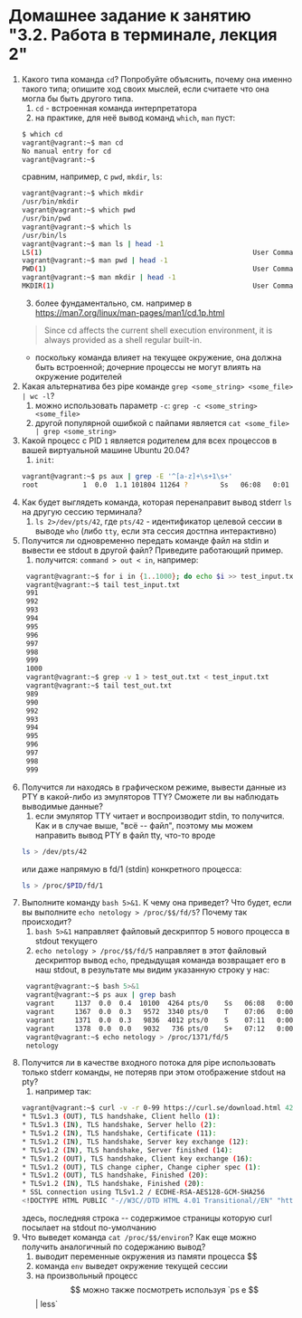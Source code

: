 # Домашнее задание к занятию "3.2. Работа в терминале, лекция 2"


1. Какого типа команда `cd`? Попробуйте объяснить, почему она именно такого типа; опишите ход своих мыслей, если считаете что она могла бы быть другого типа.
   1. `cd` - встроенная команда интерпретатора
   2. на практике, для неё вывод команд `which`, `man` пуст:
    ```bash
    $ which cd
    vagrant@vagrant:~$ man cd
    No manual entry for cd
    vagrant@vagrant:~$
    ```
    сравним, например, с `pwd`, `mkdir`, `ls`:
    ```bash
    vagrant@vagrant:~$ which mkdir
    /usr/bin/mkdir
    vagrant@vagrant:~$ which pwd
    /usr/bin/pwd
    vagrant@vagrant:~$ which ls
    /usr/bin/ls
    vagrant@vagrant:~$ man ls | head -1
    LS(1)                                                    User Commands                                                    LS(1)
    vagrant@vagrant:~$ man pwd | head -1
    PWD(1)                                                   User Commands                                                   PWD(1)
    vagrant@vagrant:~$ man mkdir | head -1
    MKDIR(1)                                                 User Commands                                                 MKDIR(1)
    ```
   3. более фундаментально, см. например в https://man7.org/linux/man-pages/man1/cd.1p.html
   > Since cd affects the current shell execution environment, it is
       always provided as a shell regular built-in.
   - поскольку команда влияет на текущее окружение, она должна быть встроенной; дочерние процессы не могут влиять на окружение родителей
2. Какая альтернатива без pipe команде `grep <some_string> <some_file> | wc -l`?
   1. можно использовать параметр `-c`: `grep -c <some_string> <some_file>`
   2. другой популярной ошибкой с пайпами является `cat <some_file> | grep <some_string>`
3. Какой процесс с PID `1` является родителем для всех процессов в вашей виртуальной машине Ubuntu 20.04?
   1. `init`:
    ```bash
    vagrant@vagrant:~$ ps aux | grep -E '^[a-z]+\s+1\s+'
    root           1  0.0  1.1 101804 11264 ?        Ss   06:08   0:01 /sbin/init
    ```
4. Как будет выглядеть команда, которая перенаправит вывод stderr `ls` на другую сессию терминала?
   1. `ls 2>/dev/pts/42`, где `pts/42` - идентификатор целевой сессии в выводе `who` (либо `tty`, если эта сессия достпна интерактивно)
5. Получится ли одновременно передать команде файл на stdin и вывести ее stdout в другой файл? Приведите работающий пример.
   1. получится: `command > out < in`, например:
   ```bash
    vagrant@vagrant:~$ for i in {1..1000}; do echo $i >> test_input.txt ; done
    vagrant@vagrant:~$ tail test_input.txt
    991
    992
    993
    994
    995
    996
    997
    998
    999
    1000
    vagrant@vagrant:~$ grep -v 1 > test_out.txt < test_input.txt
    vagrant@vagrant:~$ tail test_out.txt
    989
    990
    992
    993
    994
    995
    996
    997
    998
    999
    ```
6. Получится ли находясь в графическом режиме, вывести данные из PTY в какой-либо из эмуляторов TTY? Сможете ли вы наблюдать выводимые данные?
   1. если эмулятор TTY читает и воспроизводит stdin, то получится. Как и в случае выше, "всё -- файл", поэтому мы можем направить вывод PTY в файл tty, что-то вроде
   ```bash
   ls > /dev/pts/42
   ```
   или даже напрямую в fd/1 (stdin) конкретного процесса:
   ```bash
   ls > /proc/$PID/fd/1
   ```
7. Выполните команду `bash 5>&1`. К чему она приведет? Что будет, если вы выполните `echo netology > /proc/$$/fd/5`? Почему так происходит? 
   1. `bash 5>&1` направляет файловый дескриптор 5 нового процесса в stdout текущего
   2. `echo netology > /proc/$$/fd/5` направляет в этот файловый дескриптор вывод `echo`, предыдущая команда возвращает его в наш stdout, в результате мы видим указанную строку у нас:
   ```bash
    vagrant@vagrant:~$ bash 5>&1
    vagrant@vagrant:~$ ps aux | grep bash
    vagrant     1137  0.0  0.4  10100  4264 pts/0    Ss   06:08   0:00 -bash
    vagrant     1367  0.0  0.3   9572  3340 pts/0    T    07:06   0:00 bash
    vagrant     1371  0.0  0.3   9836  4012 pts/0    S    07:11   0:00 bash
    vagrant     1378  0.0  0.0   9032   736 pts/0    S+   07:12   0:00 grep --color=auto bash
    vagrant@vagrant:~$ echo netology > /proc/1371/fd/5
    netology
    ```
8. Получится ли в качестве входного потока для pipe использовать только stderr команды, не потеряв при этом отображение stdout на pty?
   1. например так:
   ```bash
   vagrant@vagrant:~$ curl -v -r 0-99 https://curl.se/download.html 42>&1 1>&2 2>&42 42>&-  | grep TLS
   * TLSv1.3 (OUT), TLS handshake, Client hello (1):
   * TLSv1.3 (IN), TLS handshake, Server hello (2):
   * TLSv1.2 (IN), TLS handshake, Certificate (11):
   * TLSv1.2 (IN), TLS handshake, Server key exchange (12):
   * TLSv1.2 (IN), TLS handshake, Server finished (14):
   * TLSv1.2 (OUT), TLS handshake, Client key exchange (16):
   * TLSv1.2 (OUT), TLS change cipher, Change cipher spec (1):
   * TLSv1.2 (OUT), TLS handshake, Finished (20):
   * TLSv1.2 (IN), TLS handshake, Finished (20):
   * SSL connection using TLSv1.2 / ECDHE-RSA-AES128-GCM-SHA256
   <!DOCTYPE HTML PUBLIC "-//W3C//DTD HTML 4.01 Transitional//EN" "http://www.w3.org/TR/html4/loose.dtd
   ```
   здесь, последняя строка -- содержимое страницы которую curl посылает на stdout по-умолчанию
9. Что выведет команда `cat /proc/$$/environ`? Как еще можно получить аналогичный по содержанию вывод?
   1. выводит переменные окружения из памяти процесса $$
   2. команда `env` выведет окружение текущей сессии
   3. на произвольный процесс $$ можно также посмотреть используя `ps e $$ | less`

